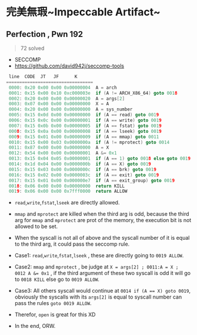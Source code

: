 # 完美無瑕\~Impeccable Artifact\~
## Perfection , Pwn 192
> 72 solved
* SECCOMP
* https://github.com/david942j/seccomp-tools
```C
 line  CODE  JT   JF      K
=================================
 0000: 0x20 0x00 0x00 0x00000004  A = arch
 0001: 0x15 0x00 0x10 0xc000003e  if (A != ARCH_X86_64) goto 0018
 0002: 0x20 0x00 0x00 0x00000020  A = args[2]
 0003: 0x07 0x00 0x00 0x00000000  X = A
 0004: 0x20 0x00 0x00 0x00000000  A = sys_number
 0005: 0x15 0x0d 0x00 0x00000000  if (A == read) goto 0019
 0006: 0x15 0x0c 0x00 0x00000001  if (A == write) goto 0019
 0007: 0x15 0x0b 0x00 0x00000005  if (A == fstat) goto 0019
 0008: 0x15 0x0a 0x00 0x00000008  if (A == lseek) goto 0019
 0009: 0x15 0x01 0x00 0x00000009  if (A == mmap) goto 0011
 0010: 0x15 0x00 0x03 0x0000000a  if (A != mprotect) goto 0014
 0011: 0x87 0x00 0x00 0x00000000  A = X
 0012: 0x54 0x00 0x00 0x00000001  A &= 0x1
 0013: 0x15 0x04 0x05 0x00000001  if (A == 1) goto 0018 else goto 0019
 0014: 0x1d 0x04 0x00 0x0000000b  if (A == X) goto 0019
 0015: 0x15 0x03 0x00 0x0000000c  if (A == brk) goto 0019
 0016: 0x15 0x02 0x00 0x0000003c  if (A == exit) goto 0019
 0017: 0x15 0x01 0x00 0x000000e7  if (A == exit_group) goto 0019
 0018: 0x06 0x00 0x00 0x00000000  return KILL
 0019: 0x06 0x00 0x00 0x7fff0000  return ALLOW
```
* `read`,`write`,`fstat`,`lseek` are directly allowed.
* `mmap` and `mprotect` are killed when the third arg is odd, because the third arg for `mmap` and `mprotect` are prot of the memory, the execution bit is not allowed to be set.
* When the syscall is not all of above and the syscall number of it is equal to the third arg, it could pass the seccomp rule.

* Case1: `read`,`write`,`fstat`,`lseek` , these are directly going to `0019 ALLOW`.
* Case2: `mmap` and `mprotect` , be judge at `X = args[2] ; 0011:A = X ; 0012 A &= 0x1` ,  if the third argument of these two syscall is odd it will go to `0018 KILL` else go to `0019 ALLOW`.
* Case3: All others syscall would continue at `0014 if (A == X) goto 0019`, obviously the syscalls with its `args[2]` is equal to syscall number can pass the rules `goto 0019 ALLOW`.

* Therefor, `open` is great for this XD
* In the end, ORW.
